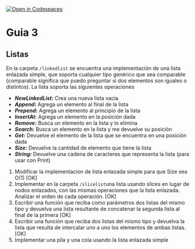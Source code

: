 [![Open in Codespaces](https://classroom.github.com/assets/launch-codespace-f4981d0f882b2a3f0472912d15f9806d57e124e0fc890972558857b51b24a6f9.svg)](https://classroom.github.com/open-in-codespaces?assignment_repo_id=10750718)
# Guia 3
## Listas

En la carpeta `/linkedlist` se encuentra una implementación de una lista enlazada simple, que soporta cualquier tipo genérico que sea comparable (comparable significa que puedo preguntar si dos elementos son iguales o distintos). La lista soporta las siguientes operaciones
- **_NewLinkedList:_** Crea una nueva lista vacía
- **_Append:_** Agrega un elemento al final de la lista
- **_Prepend:_** Agrega un elemento al principio de la lista
- **_InsertAt:_** Agrega un elemento en la posición dada
- **_Remove:_** Busca un elemento en la lista y lo elimina
- **_Search:_** Busca un elemento en la lista y me devuelve su posición
- **_Get:_** Devuelve el elemento de la lista que se encuentra en una posición dada
- **_Size:_** Devuelve la cantidad de elemento que tiene la lista
- **_String:_** Devuelve una cadena de caracteres que representa la lista (para usar con Print)
1. Modificar la implementacion de lista enlazada simple para que Size sea O(1) [OK]
2. Implementar en la carpeta `/slicelist`una lista usando slices en lugar de nodos enlazados, con las mismas operaciones que la lista enlazada. Analizar el orden de cada operación. [OK]
3. Escribir una función que reciba como parámetros dos listas del mismo tipo y devuelva una lista resultante de concatenar la segunda lista al final de la primera [OK]
4. Escribir una función que reciba dos listas del mismo tipo y devuelva la lista que resulta de intercalar uno a uno los elementos de ambas listas. [OK] 
5. Implementar una pila y una cola usando la lista enlazada simple